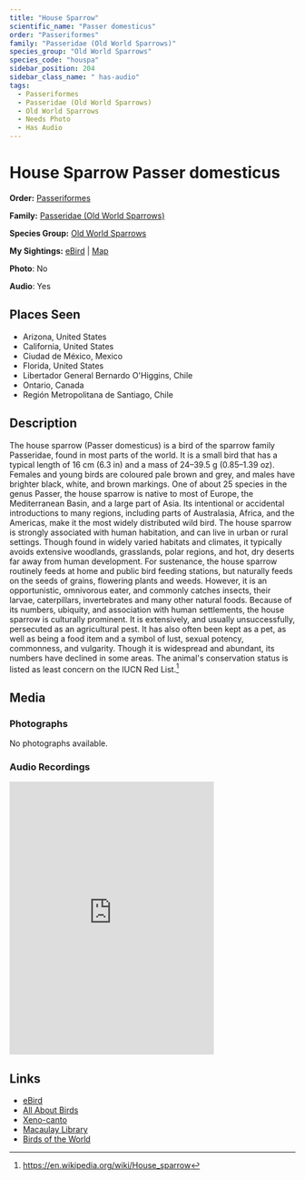 ```yaml
---
title: "House Sparrow"
scientific_name: "Passer domesticus"
order: "Passeriformes"
family: "Passeridae (Old World Sparrows)"
species_group: "Old World Sparrows"
species_code: "houspa"
sidebar_position: 204
sidebar_class_name: " has-audio"
tags: 
  - Passeriformes
  - Passeridae (Old World Sparrows)
  - Old World Sparrows
  - Needs Photo
  - Has Audio
---
```


# House Sparrow <span className='sci_name'>Passer domesticus</span>

**Order:** [Passeriformes](/tags/passeriformes)

**Family:** [Passeridae (Old World Sparrows)](/tags/passeridae-old-world-sparrows)

**Species Group:** [Old World Sparrows](/tags/old-world-sparrows)

**My Sightings:** [eBird](https://ebird.org/lifelist?r=world&time=life&spp=houspa) | [Map](/map?species_code=houspa)

**Photo**: No 

**Audio**: Yes

## Places Seen

* Arizona, United States
* California, United States
* Ciudad de México, Mexico
* Florida, United States
* Libertador General Bernardo O'Higgins, Chile
* Ontario, Canada
* Región Metropolitana de Santiago, Chile

## Description
The house sparrow (Passer domesticus) is a bird of the sparrow family Passeridae, found in most parts of the world. It is a small bird that has a typical length of 16 cm (6.3 in) and a mass of 24–39.5 g (0.85–1.39 oz). Females and young birds are coloured pale brown and grey, and males have brighter black, white, and brown markings. One of about 25 species in the genus Passer, the house sparrow is native to most of Europe, the Mediterranean Basin, and a large part of Asia. Its intentional or accidental introductions to many regions, including parts of Australasia, Africa, and the Americas, make it the most widely distributed wild bird.
The house sparrow is strongly associated with human habitation, and can live in urban or rural settings. Though found in widely varied habitats and climates, it typically avoids extensive woodlands, grasslands, polar regions, and hot, dry deserts far away from human development. For sustenance, the house sparrow routinely feeds at home and public bird feeding stations, but naturally feeds on the seeds of grains, flowering plants and weeds. However, it is an opportunistic, omnivorous eater, and commonly catches insects, their larvae, caterpillars, invertebrates and many other natural foods.
Because of its numbers, ubiquity, and association with human settlements, the house sparrow is culturally prominent. It is extensively, and usually unsuccessfully, persecuted as an agricultural pest. It has also often been kept as a pet, as well as being a food item and a symbol of lust, sexual potency, commonness, and vulgarity. Though it is widespread and abundant, its numbers have declined in some areas. The animal's conservation status is listed as least concern on the IUCN Red List.[^1]

[^1]: https://en.wikipedia.org/wiki/House_sparrow

## Media
### Photographs
No photographs available.

### Audio Recordings
<iframe src="https://macaulaylibrary.org/asset/626559381/embed" width="360" height="480" frameborder="0" allowfullscreen></iframe>

## Links
* [eBird](https://ebird.org/species/houspa) 
* [All About Birds](https://www.allaboutbirds.org/guide/houspa) 
* [Xeno-canto](https://www.xeno-canto.org/species/passer-domesticus) 
* [Macaulay Library](https://search.macaulaylibrary.org/catalog?taxonCode=houspa&sort=rating_rank_desc)
* [Birds of the World](https://birdsoftheworld.org/bow/species/houspa)
